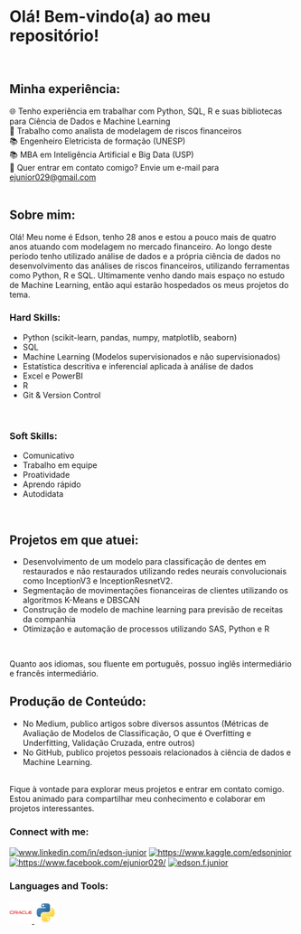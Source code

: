 # Olá! Bem-vindo(a) ao meu repositório!

<br>

## Minha experiência:

🌐 Tenho experiência em trabalhar com Python, SQL, R e suas bibliotecas para Ciência de Dados e Machine Learning<br>
🎲 Trabalho como analista de modelagem de riscos financeiros <br>
📚 Engenheiro Eletricista de formação (UNESP) <br>
📚 MBA em Inteligência Artificial e Big Data (USP) <br>
📧 Quer entrar em contato comigo? Envie um e-mail para ejunior029@gmail.com <br>
<br>

## Sobre mim:

Olá! Meu nome é Edson, tenho 28 anos e estou a pouco mais de quatro anos atuando com modelagem no mercado financeiro. Ao longo deste período tenho utilizado análise de dados e a própria ciência de dados no desenvolvimento das análises de riscos financeiros, utilizando ferramentas como Python, R e SQL. Ultimamente venho dando mais espaço no estudo de Machine Learning, então aqui estarão hospedados os meus projetos do tema. <br>

### Hard Skills:

* Python (scikit-learn, pandas, numpy, matplotlib, seaborn)  
* SQL  
* Machine Learning (Modelos supervisionados e não supervisionados)  
* Estatística descritiva e inferencial aplicada à análise de dados  
* Excel e PowerBI  
* R  
* Git & Version Control  
<br> 

### Soft Skills:

* Comunicativo  
* Trabalho em equipe  
* Proatividade  
* Aprendo rápido  
* Autodidata  
<br>

## Projetos em que atuei:

* Desenvolvimento de um modelo para classificação de dentes em restaurados e não restaurados utilizando redes neurais convolucionais como InceptionV3 e InceptionResnetV2. 
* Segmentação de movimentações fionanceiras de clientes utilizando os algoritmos K-Means e DBSCAN
* Construção de modelo de machine learning para previsão de receitas da companhia
* Otimização e automação de processos utilizando SAS, Python e R
<br>

Quanto aos idiomas, sou fluente em português, possuo inglês intermediário e francês intermediário.

## Produção de Conteúdo:

* No Medium, publico artigos sobre diversos assuntos (Métricas de Avaliação de Modelos de Classificação, O que é Overfitting e Underfitting, Validação Cruzada, entre outros)  
* No GitHub, publico projetos pessoais relacionados à ciência de dados e Machine Learning.
<br>
Fique à vontade para explorar meus projetos e entrar em contato comigo. Estou animado para compartilhar meu conhecimento e colaborar em projetos interessantes.

<h3 align="left">Connect with me:</h3>
<p align="left">
<a href="https://linkedin.com/in/www.linkedin.com/in/edson-junior" target="blank"><img align="center" src="https://raw.githubusercontent.com/rahuldkjain/github-profile-readme-generator/master/src/images/icons/Social/linked-in-alt.svg" alt="www.linkedin.com/in/edson-junior" height="30" width="40" /></a>
<a href="https://kaggle.com/https://www.kaggle.com/edsonjnior" target="blank"><img align="center" src="https://raw.githubusercontent.com/rahuldkjain/github-profile-readme-generator/master/src/images/icons/Social/kaggle.svg" alt="https://www.kaggle.com/edsonjnior" height="30" width="40" /></a>
<a href="https://fb.com/https://www.facebook.com/ejunior029/" target="blank"><img align="center" src="https://raw.githubusercontent.com/rahuldkjain/github-profile-readme-generator/master/src/images/icons/Social/facebook.svg" alt="https://www.facebook.com/ejunior029/" height="30" width="40" /></a>
<a href="https://instagram.com/edson.f.junior" target="blank"><img align="center" src="https://raw.githubusercontent.com/rahuldkjain/github-profile-readme-generator/master/src/images/icons/Social/instagram.svg" alt="edson.f.junior" height="30" width="40" /></a>
</p>

<h3 align="left">Languages and Tools:</h3>
<p align="left"> <a href="https://www.oracle.com/" target="_blank" rel="noreferrer"> <img src="https://raw.githubusercontent.com/devicons/devicon/master/icons/oracle/oracle-original.svg" alt="oracle" width="40" height="40"/> </a> <a href="https://www.python.org" target="_blank" rel="noreferrer"> <img src="https://raw.githubusercontent.com/devicons/devicon/master/icons/python/python-original.svg" alt="python" width="40" height="40"/> </a> </p>
